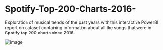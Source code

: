 # Spotify-Top-200-Charts-2016-
Exploration of musical trends of the past years with this interactive PowerBI report on dataset containing information about all the songs that were in Spotify top 200 charts since 2016.


![image](https://github.com/martynix/Spotify-Top-200-Charts-2016-/assets/112055662/a4fb5d3b-f326-4680-a8b6-7f50a790a9e5)
